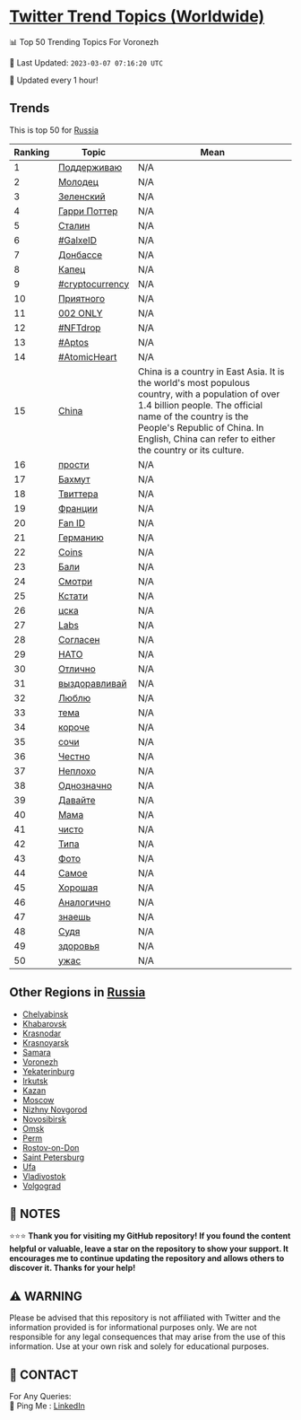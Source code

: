 [Twitter Trend Topics (Worldwide)](https://github.com/ErcinDedeoglu/Twitter-Trend-Topics)
==========


📊 Top 50 Trending Topics For Voronezh

📆 Last Updated: `2023-03-07 07:16:20 UTC`

🔧 Updated every 1 hour!


## Trends

This is top 50 for [Russia](</Russia>)

| Ranking | Topic | Mean |
| ------- | ------------ | ------------ |
| 1 | [Поддерживаю](http://twitter.com/search?q=%d0%9f%d0%be%d0%b4%d0%b4%d0%b5%d1%80%d0%b6%d0%b8%d0%b2%d0%b0%d1%8e) | N/A |
| 2 | [Молодец](http://twitter.com/search?q=%d0%9c%d0%be%d0%bb%d0%be%d0%b4%d0%b5%d1%86) | N/A |
| 3 | [Зеленский](http://twitter.com/search?q=%d0%97%d0%b5%d0%bb%d0%b5%d0%bd%d1%81%d0%ba%d0%b8%d0%b9) | N/A |
| 4 | [Гарри Поттер](http://twitter.com/search?q=%d0%93%d0%b0%d1%80%d1%80%d0%b8+%d0%9f%d0%be%d1%82%d1%82%d0%b5%d1%80) | N/A |
| 5 | [Сталин](http://twitter.com/search?q=%d0%a1%d1%82%d0%b0%d0%bb%d0%b8%d0%bd) | N/A |
| 6 | [#GalxeID](http://twitter.com/search?q=%23GalxeID) | N/A |
| 7 | [Донбассе](http://twitter.com/search?q=%d0%94%d0%be%d0%bd%d0%b1%d0%b0%d1%81%d1%81%d0%b5) | N/A |
| 8 | [Капец](http://twitter.com/search?q=%d0%9a%d0%b0%d0%bf%d0%b5%d1%86) | N/A |
| 9 | [#cryptocurrency](http://twitter.com/search?q=%23cryptocurrency) | N/A |
| 10 | [Приятного](http://twitter.com/search?q=%d0%9f%d1%80%d0%b8%d1%8f%d1%82%d0%bd%d0%be%d0%b3%d0%be) | N/A |
| 11 | [002 ONLY](http://twitter.com/search?q=002+ONLY) | N/A |
| 12 | [#NFTdrop](http://twitter.com/search?q=%23NFTdrop) | N/A |
| 13 | [#Aptos](http://twitter.com/search?q=%23Aptos) | N/A |
| 14 | [#AtomicHeart](http://twitter.com/search?q=%23AtomicHeart) | N/A |
| 15 | [China](http://twitter.com/search?q=China) | China is a country in East Asia. It is the world's most populous country, with a population of over 1.4 billion people. The official name of the country is the People's Republic of China. In English, China can refer to either the country or its culture. |
| 16 | [прости](http://twitter.com/search?q=%d0%bf%d1%80%d0%be%d1%81%d1%82%d0%b8) | N/A |
| 17 | [Бахмут](http://twitter.com/search?q=%d0%91%d0%b0%d1%85%d0%bc%d1%83%d1%82) | N/A |
| 18 | [Твиттера](http://twitter.com/search?q=%d0%a2%d0%b2%d0%b8%d1%82%d1%82%d0%b5%d1%80%d0%b0) | N/A |
| 19 | [Франции](http://twitter.com/search?q=%d0%a4%d1%80%d0%b0%d0%bd%d1%86%d0%b8%d0%b8) | N/A |
| 20 | [Fan ID](http://twitter.com/search?q=Fan+ID) | N/A |
| 21 | [Германию](http://twitter.com/search?q=%d0%93%d0%b5%d1%80%d0%bc%d0%b0%d0%bd%d0%b8%d1%8e) | N/A |
| 22 | [Coins](http://twitter.com/search?q=Coins) | N/A |
| 23 | [Бали](http://twitter.com/search?q=%d0%91%d0%b0%d0%bb%d0%b8) | N/A |
| 24 | [Смотри](http://twitter.com/search?q=%d0%a1%d0%bc%d0%be%d1%82%d1%80%d0%b8) | N/A |
| 25 | [Кстати](http://twitter.com/search?q=%d0%9a%d1%81%d1%82%d0%b0%d1%82%d0%b8) | N/A |
| 26 | [цска](http://twitter.com/search?q=%d1%86%d1%81%d0%ba%d0%b0) | N/A |
| 27 | [Labs](http://twitter.com/search?q=Labs) | N/A |
| 28 | [Согласен](http://twitter.com/search?q=%d0%a1%d0%be%d0%b3%d0%bb%d0%b0%d1%81%d0%b5%d0%bd) | N/A |
| 29 | [НАТО](http://twitter.com/search?q=%d0%9d%d0%90%d0%a2%d0%9e) | N/A |
| 30 | [Отлично](http://twitter.com/search?q=%d0%9e%d1%82%d0%bb%d0%b8%d1%87%d0%bd%d0%be) | N/A |
| 31 | [выздоравливай](http://twitter.com/search?q=%d0%b2%d1%8b%d0%b7%d0%b4%d0%be%d1%80%d0%b0%d0%b2%d0%bb%d0%b8%d0%b2%d0%b0%d0%b9) | N/A |
| 32 | [Люблю](http://twitter.com/search?q=%d0%9b%d1%8e%d0%b1%d0%bb%d1%8e) | N/A |
| 33 | [тема](http://twitter.com/search?q=%d1%82%d0%b5%d0%bc%d0%b0) | N/A |
| 34 | [короче](http://twitter.com/search?q=%d0%ba%d0%be%d1%80%d0%be%d1%87%d0%b5) | N/A |
| 35 | [сочи](http://twitter.com/search?q=%d1%81%d0%be%d1%87%d0%b8) | N/A |
| 36 | [Честно](http://twitter.com/search?q=%d0%a7%d0%b5%d1%81%d1%82%d0%bd%d0%be) | N/A |
| 37 | [Неплохо](http://twitter.com/search?q=%d0%9d%d0%b5%d0%bf%d0%bb%d0%be%d1%85%d0%be) | N/A |
| 38 | [Однозначно](http://twitter.com/search?q=%d0%9e%d0%b4%d0%bd%d0%be%d0%b7%d0%bd%d0%b0%d1%87%d0%bd%d0%be) | N/A |
| 39 | [Давайте](http://twitter.com/search?q=%d0%94%d0%b0%d0%b2%d0%b0%d0%b9%d1%82%d0%b5) | N/A |
| 40 | [Мама](http://twitter.com/search?q=%d0%9c%d0%b0%d0%bc%d0%b0) | N/A |
| 41 | [чисто](http://twitter.com/search?q=%d1%87%d0%b8%d1%81%d1%82%d0%be) | N/A |
| 42 | [Типа](http://twitter.com/search?q=%d0%a2%d0%b8%d0%bf%d0%b0) | N/A |
| 43 | [Фото](http://twitter.com/search?q=%d0%a4%d0%be%d1%82%d0%be) | N/A |
| 44 | [Самое](http://twitter.com/search?q=%d0%a1%d0%b0%d0%bc%d0%be%d0%b5) | N/A |
| 45 | [Хорошая](http://twitter.com/search?q=%d0%a5%d0%be%d1%80%d0%be%d1%88%d0%b0%d1%8f) | N/A |
| 46 | [Аналогично](http://twitter.com/search?q=%d0%90%d0%bd%d0%b0%d0%bb%d0%be%d0%b3%d0%b8%d1%87%d0%bd%d0%be) | N/A |
| 47 | [знаешь](http://twitter.com/search?q=%d0%b7%d0%bd%d0%b0%d0%b5%d1%88%d1%8c) | N/A |
| 48 | [Судя](http://twitter.com/search?q=%d0%a1%d1%83%d0%b4%d1%8f) | N/A |
| 49 | [здоровья](http://twitter.com/search?q=%d0%b7%d0%b4%d0%be%d1%80%d0%be%d0%b2%d1%8c%d1%8f) | N/A |
| 50 | [ужас](http://twitter.com/search?q=%d1%83%d0%b6%d0%b0%d1%81) | N/A |



## Other Regions in [Russia](</Russia>)

* [Chelyabinsk](</Russia/Chelyabinsk.md>)
* [Khabarovsk](</Russia/Khabarovsk.md>)
* [Krasnodar](</Russia/Krasnodar.md>)
* [Krasnoyarsk](</Russia/Krasnoyarsk.md>)
* [Samara](</Russia/Samara.md>)
* [Voronezh](</Russia/Voronezh.md>)
* [Yekaterinburg](</Russia/Yekaterinburg.md>)
* [Irkutsk](</Russia/Irkutsk.md>)
* [Kazan](</Russia/Kazan.md>)
* [Moscow](</Russia/Moscow.md>)
* [Nizhny Novgorod](</Russia/Nizhny Novgorod.md>)
* [Novosibirsk](</Russia/Novosibirsk.md>)
* [Omsk](</Russia/Omsk.md>)
* [Perm](</Russia/Perm.md>)
* [Rostov-on-Don](</Russia/Rostov-on-Don.md>)
* [Saint Petersburg](</Russia/Saint Petersburg.md>)
* [Ufa](</Russia/Ufa.md>)
* [Vladivostok](</Russia/Vladivostok.md>)
* [Volgograd](</Russia/Volgograd.md>)



## 📝 NOTES

⭐⭐⭐ **Thank you for visiting my GitHub repository! If you found the content helpful or valuable, leave a star on the repository to show your support. It encourages me to continue updating the repository and allows others to discover it. Thanks for your help!**


## ⚠️ WARNING

Please be advised that this repository is not affiliated with Twitter and the information provided is for informational purposes only. We are not responsible for any legal consequences that may arise from the use of this information. Use at your own risk and solely for educational purposes.


## 📨 CONTACT

 For Any Queries:  
            🏓 Ping Me : [LinkedIn](https://www.linkedin.com/in/ercindedeoglu/)
